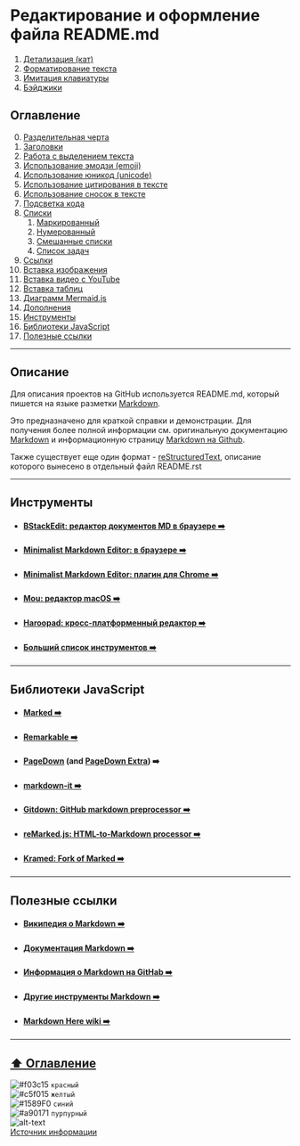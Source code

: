 # Редактирование и оформление файла README.md

1. [Детализация (кат)](#Детализация-кат)
2. [Форматирование текста](#Форматирование-текста)
3. [Имитация клавиатуры](#Имитация-клавиатуры) 
4. [Бэйджики](#Бэйджики)

## Оглавление

0. [Разделительная черта](https://github.com/BaturinSS/manual-README.md/blob/main/src/dividing-line/dividing-line.md)
1. [Заголовки](https://github.com/BaturinSS/manual-README.md/blob/main/src/headings/headings.md)
2. [Работа с выделением текста](https://github.com/BaturinSS/manual-README.md/blob/main/src/text-selection/text-selection.md)
3. [Использование эмодзи (emoji)](https://github.com/BaturinSS/manual-README.md/blob/main/src/emoji/emoji.md)
4. [Использование юникод (unicode)](https://github.com/BaturinSS/manual-README.md/blob/main/src/unicode/unicode.md)
5. [Использование цитирования в тексте](https://github.com/BaturinSS/manual-README.md/blob/main/src/citations-text/citations-text.md)
6. [Использование сносок в тексте](https://github.com/BaturinSS/manual-README.md/blob/main/src/footnotes-text/footnotes-text.md)
7. [Подсветка кода](https://github.com/BaturinSS/manual-README.md/blob/main/src/code-highlighting/code-highlighting.md)
8. [Списки](https://github.com/BaturinSS/manual-README.md/blob/main/src/lists/lists.md)
    1. [Маркированный](https://github.com/BaturinSS/manual-README.md/blob/main/src/lists/bulleted-lists.md)
    2. [Нумерованный](https://github.com/BaturinSS/manual-README.md/blob/main/src/lists/numbered-lists.md)
    3. [Смешанные списки](https://github.com/BaturinSS/manual-README.md/blob/main/src/lists/mixed-lists.md)
    4. [Список задач](https://github.com/BaturinSS/manual-README.md/blob/main/src/lists/task-list.md)
9. [Ссылки](https://github.com/BaturinSS/manual-README.md/blob/main/src/link/link.md)
10. [Вставка изображения](https://github.com/BaturinSS/manual-README.md/blob/main/src/image/image.md)
11. [Вставка видео с YouTube](https://github.com/BaturinSS/manual-README.md/blob/main/src/video/video-youtube.md)
12. [Вставка таблиц](https://github.com/BaturinSS/manual-README.md/blob/main/src/tables/tables.md)
13. [Диаграмм Mermaid.js](https://github.com/BaturinSS/manual-README.md/blob/main/src/mermaid/mermaid.md)
14. [Дополнения](https://github.com/BaturinSS/manual-README.md/blob/main/Дополнения.md)
15. [Инструменты](#Инструменты)
16. [Библиотеки JavaScript](#Библиотеки-JavaScript)
17. [Полезные ссылки](#Полезные-ссылки)

___

## Описание

Для описания проектов на GitHub используется README.md, который пишется на языке разметки [Markdown](https://ru.wikipedia.org/wiki/Markdown).    

Это предназначено для краткой справки и демонстрации. Для получения более полной информации см. оригинальную документацию [Markdown](https://daringfireball.net/projects/markdown/) и информационную страницу [Markdown на Github](https://docs.github.com/en/get-started/writing-on-github).

Также существует еще один формат - [reStructuredText](https://github.com/BaturinSS/manual-README.md/blob/main/src/rst/README.rst), описание которого вынесено в отдельный файл README.rst

___

## Инструменты

+ #### [ВStackEdit: редактор документов MD в браузере :arrow_right:](https://stackedit.io)
+ #### [Minimalist Markdown Editor: в браузере :arrow_right:](http://markdown.pioul.fr)
+ #### [Minimalist Markdown Editor: плагин для Chrome :arrow_right:](https://chrome.google.com/webstore/detail/minimalist-markdown-edito/pghodfjepegmciihfhdipmimghiakcjf/related)
+ #### [Mou: редактор macOS :arrow_right:](http://25.io/mou)
+ #### [Haroopad: кросс-платформенный редактор :arrow_right:](http://pad.haroopress.com/user.html)
+ #### [Больший список инструментов :arrow_right:](https://github.com/writekit/awesome-markdown)
___

## Библиотеки JavaScript

+ #### [Marked :arrow_right:](https://github.com/chjj/marked)
+ #### [Remarkable :arrow_right:](https://github.com/jonschlinkert/remarkable)
+ #### [PageDown](https://code.google.com/p/pagedown/) (and [PageDown Extra](https://github.com/jmcmanus/pagedown-extra)) :arrow_right:
+ #### [markdown-it :arrow_right:](https://github.com/markdown-it/markdown-it)
+ #### [Gitdown: GitHub markdown preprocessor :arrow_right:](https://github.com/gajus/gitdown)
+ #### [reMarked.js: HTML-to-Markdown processor :arrow_right:](https://github.com/leeoniya/reMarked.js)
+ #### [Kramed: Fork of Marked :arrow_right:](https://github.com/GitbookIO/kramed)
___

## Полезные ссылки

+ #### [Википедия о Markdown :arrow_right:](https://ru.wikipedia.org/wiki/Markdown)
+ #### [Документация Markdown :arrow_right:](https://daringfireball.net/projects/markdown)
+ #### [Информация о Markdown на GitHab :arrow_right:](https://docs.github.com/en/get-started/writing-on-github)
+ #### [Другие инструменты Markdown :arrow_right:](https://github.com/adam-p/markdown-here/wiki/Other-Markdown-Tools)
+ #### [Markdown Here wiki :arrow_right:](https://github.com/adam-p/markdown-here/wiki)
___

## [:arrow_up:  Оглавление](#Оглавление)

![#f03c15](https://via.placeholder.com/15/f03c15/000000?text=+) `красный`    
![#c5f015](https://via.placeholder.com/15/c5f015/000000?text=+) `желтый`    
![#1589F0](https://via.placeholder.com/15/1589F0/000000?text=+) `синий`    
![#a90171](https://via.placeholder.com/15/a90171/000000?text=+) `пурпурный`    
![alt-text](https://via.placeholder.com/1500x15/a90171/1589F0?text=+)    
[Источник информации](https://placeholder.com/)
